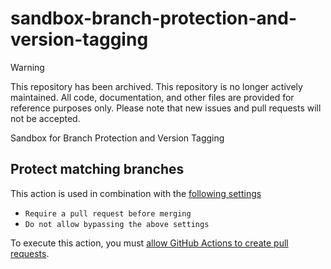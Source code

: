 # sandbox-branch-protection-and-version-tagging

>[!WARNING]
>This repository has been archived. This repository is no longer actively maintained. All code, documentation, and other files are provided for reference purposes only. Please note that new issues and pull requests will not be accepted.


Sandbox for Branch Protection and Version Tagging

## Protect matching branches

This action is used in combination with the [following settings](../../settings/branches)

- `Require a pull request before merging`
- `Do not allow bypassing the above settings`

To execute this action, you must [allow GitHub Actions to create pull requests](https://docs.github.com/en/repositories/managing-your-repositorys-settings-and-features/enabling-features-for-your-repository/managing-github-actions-settings-for-a-repository#preventing-github-actions-from-creating-or-approving-pull-requests).
